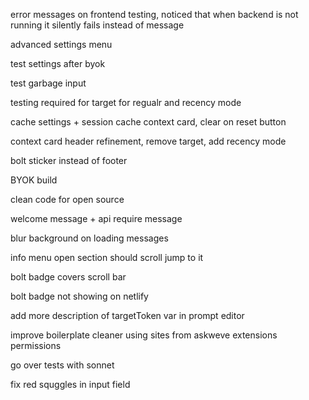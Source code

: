 
error messages on frontend testing, noticed that when backend is not running it silently fails instead of message

advanced settings menu

test settings after byok

test garbage input

testing required for target for regualr and recency mode

cache settings + session cache context card, clear on reset button

context card header refinement, remove target, add recency mode 

bolt sticker instead of footer

BYOK build

clean code for open source

welcome message + api require message

blur background on loading messages

info menu open section should scroll jump to it

bolt badge covers scroll bar

bolt badge not showing on netlify

add more description of targetToken var in prompt editor

improve boilerplate cleaner using sites from askweve extensions permissions

go over tests with sonnet

fix red squggles in input field